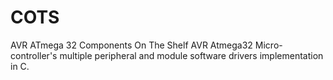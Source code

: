 # COTS
AVR ATmega 32 Components On The Shelf
AVR Atmega32 Micro-controller's multiple peripheral and module software drivers implementation in C.
